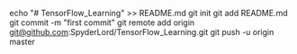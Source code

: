 echo "# TensorFlow_Learning" >> README.md
git init
git add README.md
git commit -m "first commit"
git remote add origin git@github.com:SpyderLord/TensorFlow_Learning.git
git push -u origin master

